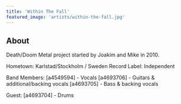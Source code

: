 ```yaml
---
title: 'Within The Fall'
featured_image: 'artists/within-the-fall.jpg'
---
```


## About

Death/Doom Metal project started by Joakim and Mike in 2010.

Hometown: Karlstad/Stockholm / Sweden
Record Label: Independent

Band Members:
[a4549594] - Vocals
[a4693706] - Guitars & additional/backing vocals
[a4693705] - Bass & backing vocals

Guest:
[a4693704] - Drums

